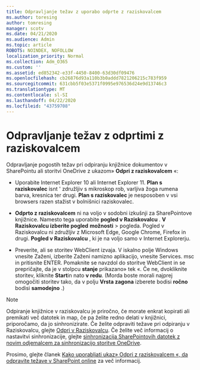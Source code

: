 ```yaml
---
title: Odpravljanje težav z uporabo odprte z raziskovalcem
ms.author: toresing
author: tomresing
manager: scotv
ms.date: 04/21/2020
ms.audience: Admin
ms.topic: article
ROBOTS: NOINDEX, NOFOLLOW
localization_priority: Normal
ms.collection: Adm_O365
ms.custom: ''
ms.assetid: ed852342-e33f-4450-8400-63d30df09476
ms.openlocfilehash: cb26876d93a110b3b0addd7821206215c783f959
ms.sourcegitcommit: 631cbb5f03e5371f0995e976536d24e9d13746c3
ms.translationtype: MT
ms.contentlocale: sl-SI
ms.lasthandoff: 04/22/2020
ms.locfileid: "43759708"
---
```

# <a name="fix-problems-with-open-with-explorer"></a>Odpravljanje težav z odprtimi z raziskovalcem

Odpravljanje pogostih težav pri odpiranju knjižnice dokumentov v SharePointu ali storitvi OneDrive z ukazom» **Odpri z raziskovalcem** «: 
  
- Uporabite Internet Explorer 10 ali Internet Explorer 11. **Plan s raziskovalec** isnt ' združljiv s mikroskop rob, varljiva žoga rumena barva, kresnica ter drugi. **Plan s raziskovalec** je nesposoben v vsi browsers razen stažist v bolnišnici raziskovalec. 
    
- **Odprto z raziskovalcem** ni na voljo v sodobni izkušnji za SharePointove knjižnice. Namesto tega uporabite **pogled v Raziskovalcu** . **V Raziskovalcu izberite pogled** **možnosti** \> pogleda. Pogled v Raziskovalcu ni združljiv z Microsoft Edge, Google Chrome, Firefox in drugi. **Pogled v Raziskovalcu** , ki je na voljo samo v Internet Explorerju. 
    
- Preverite, ali se storitev WebClient izvaja. V iskalno polje Windows vnesite Zaženi, izberite Zaženi namizno aplikacijo, vnesite Services. msc in pritisnite ENTER. Pomaknite se navzdol do storitve WebClient in se prepričajte, da je v stolpcu **stanje** prikazano» tek «. Če ne, dvokliknite storitev, kliknite **Start**in nato **v redu**. (Morda boste morali najprej omogočiti storitev tako, da v polju **Vrsta zagona** izberete bodisi **ročno** bodisi **samodejno** .) 
    
> [!NOTE]
> Odpiranje knjižnice v raziskovalcu je priročno, če morate enkrat kopirati ali premikati več datotek in map, če pa želite redno delati v knjižnici, priporočamo, da jo sinhronizirate. Če želite odpraviti težave pri odpiranju v Raziskovalcu, glejte [Odpri v Raziskovalcu](https://go.microsoft.com/fwlink/?linkid=871665). Če želite več informacij o nastavitvi sinhronizacije, glejte [sinhronizacija SharePointovih datotek z novim odjemalcem za sinhronizacijo storitve OneDrive](https://go.microsoft.com/fwlink/?linkid=871666).
  
Prosimo, glejte članek [Kako uporabljati ukaz» Odpri z raziskovalcem «, da odpravite težave v SharePoint online](https://docs.microsoft.com/sharepoint/support/lists-and-libraries/troubleshoot-issues-using-open-with-explorer) za več informacij. 
  

